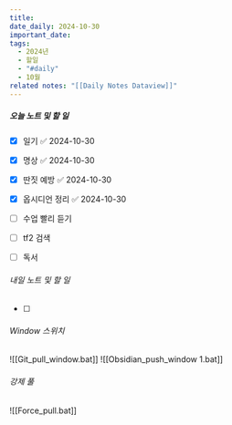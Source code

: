 ```yaml
---
title: 
date_daily: 2024-10-30
important_date: 
tags:
  - 2024년
  - 할일
  - "#daily"
  - 10월
related notes: "[[Daily Notes Dataview]]"
---
```

##### 오늘 노트 및 할 일 
- [x] 일기 ✅ 2024-10-30
- [x] 명상 ✅ 2024-10-30
- [x] 딴짓 예방 ✅ 2024-10-30
- [x] 옵시디언 정리 ✅ 2024-10-30
- [ ] 수업 빨리 듣기
- [ ] tf2 검색
- [ ] 독서




###### 내일 노트 및 할 일
- [ ]  


######  Window 스위치
![[Git_pull_window.bat]]
![[Obsidian_push_window 1.bat]]



###### 강제 풀
![[Force_pull.bat]]